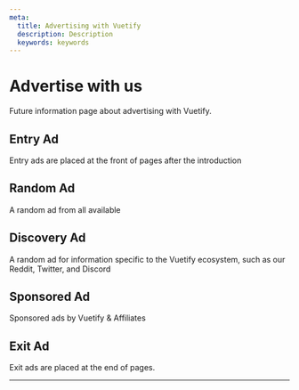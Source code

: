 ```yaml
---
meta:
  title: Advertising with Vuetify
  description: Description
  keywords: keywords
---
```


# Advertise with us
Future information page about advertising with Vuetify.

## Entry Ad
Entry ads are placed at the front of pages after the introduction

<entry-ad />

## Random Ad
A random ad from all available

<random-ad />

## Discovery Ad
A random ad for information specific to the Vuetify ecosystem, such as our Reddit, Twitter, and Discord

<discovery-ad />

## Sponsored Ad
Sponsored ads by Vuetify & Affiliates

<sponsored-ad slug="freelancer-free" />

## Exit Ad
Exit ads are placed at the end of pages.

<exit-ad />

<up-next />

---

<contribute />
